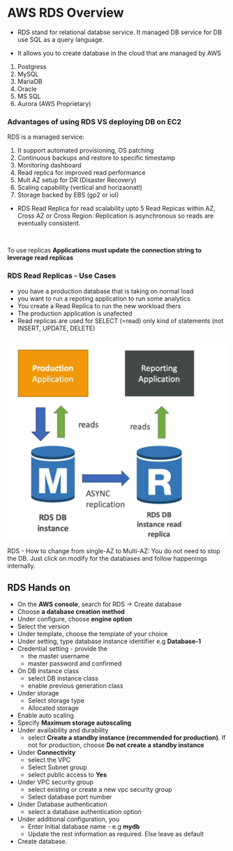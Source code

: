 # AWS RDS Overview

- RDS stand for relational databse service. It managed DB service for DB use SQL as a query language.

- It allows you to create database in the cloud that are managed by AWS
1. Postgress
2. MySQL
3. MariaDB
4. Oracle
5. MS SQL
6. Aurora (AWS Proprietary)

### Advantages of using RDS VS deploying DB on EC2

RDS is a managed service:
1. It support automated provisioning, OS patching
2. Continuous backups and restore to specific timestamp
3. Monitoring dashboard
4. Read replica for improved read performance
5. Mult AZ setup for DR (Disaster Recovery)
6. Scaling capability (vertical and horizaonatl)
7. Storage backed by EBS (gp2 or ioI)

- RDS Read Replica for read scalability upto 5 Read Repicas within AZ, Cross AZ or Cross Region. Replication is asynchronous so reads are eventually consistent.

<br>

To use replicas **Applications must update the connection string to leverage read replicas**

### RDS Read Replicas - Use Cases

- you have a production database that is taking on normal load
- you want to run a repoting application to run some analytics
- You create a Read Replica to run the new workload thers
- The production application is unafected
- Read replicas are used for SELECT (=read) only kind of statements (not INSERT, UPDATE, DELETE)

![](images/tutorial/replica.png)

RDS - How to change from single-AZ to Multi-AZ: You do not need to stop the DB. Just click on modify for the databases and follow happenings internally.

## RDS Hands on 

- On the **AWS console**, search for RDS -> Create database
- Choose **a database creation method**
- Under configure, choose **engine option**
- Select the version
- Under template, choose the template of your choice
- Under setting, type database instance identifier e.g **Database-1**
- Credential setting - provide the 
  * the master username
  * master password and confirmed
- On DB instance class
  * select DB instance class
  * enable previous generation class
- Under storage
  * Select storage type
  * Allocated storage
- Enable auto scaling
- Specify **Maximum storage autoscaling**
- Under availability and durability
  * select **Create a standby instance (recommended for production)**. If not for production, choose **Do not create a standby instance**
- Under **Connectivity**
  * select the VPC
  * Select Subnet group
  * select public access to **Yes**
- Under VPC security group
  * select existing or create a new vpc security group
  * Select database port number
- Under Database authentication
  * select a database authentication option
- Under additional configuration, you
  * Enter Initial database name - e.g **mydb**
  * Update the rest information as required. Else leave as default
- Create database.




